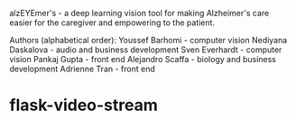 alzEYEmer's - a deep learning vision tool for making Alzheimer's care easier for the caregiver and empowering to the patient.



Authors (alphabetical order):
Youssef Barhomi - computer vision
Nediyana Daskalova - audio and business development
Sven Everhardt - computer vision 
Pankaj Gupta - front end 
Alejandro Scaffa - biology and business development
Adrienne Tran - front end 

# flask-video-stream
